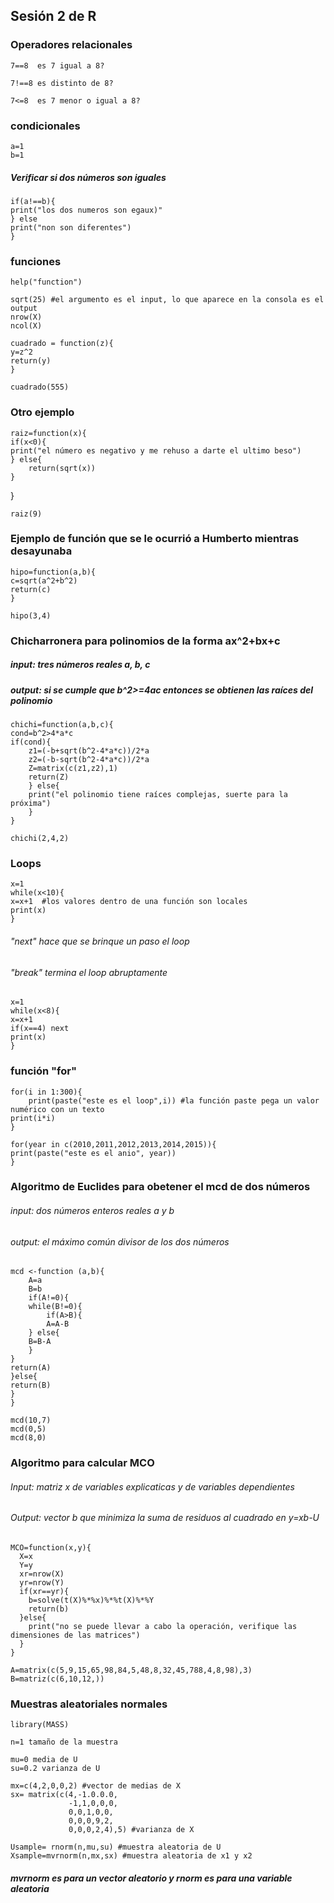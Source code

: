 ## Sesión 2 de R

### Operadores relacionales 

    7==8  es 7 igual a 8?

    7!==8 es distinto de 8?

    7<=8  es 7 menor o igual a 8?

### condicionales 

    a=1
    b=1

##### Verificar si dos números son iguales
    if(a!==b){
    print("los dos numeros son egaux)"
    } else 
    print("non son diferentes")
    }

### funciones

    help("function")

    sqrt(25) #el argumento es el input, lo que aparece en la consola es el output
    nrow(X)
    ncol(X)

    cuadrado = function(z){
    y=z^2
    return(y)
    }

    cuadrado(555)

### Otro ejemplo 

    raiz=function(x){
    if(x<0){
    print("el número es negativo y me rehuso a darte el ultimo beso")
    } else{
        return(sqrt(x))
    }
}

    raiz(9)

### Ejemplo de función que se le ocurrió a Humberto mientras desayunaba

    hipo=function(a,b){
    c=sqrt(a^2+b^2)
    return(c)
    }

    hipo(3,4)

### Chicharronera para polinomios de la forma ax^2+bx+c
##### input: tres números reales a, b, c
##### output: si se cumple que b^2>=4ac entonces se obtienen las raíces del polinomio

    chichi=function(a,b,c){
    cond=b^2>4*a*c
    if(cond){
        z1=(-b+sqrt(b^2-4*a*c))/2*a
        z2=(-b-sqrt(b^2-4*a*c))/2*a
        Z=matrix(c(z1,z2),1)
        return(Z)
        } else{
        print("el polinomio tiene raíces complejas, suerte para la próxima")
        }
    }

    chichi(2,4,2)

  
### Loops 

    x=1
    while(x<10){
    x=x+1  #los valores dentro de una función son locales 
    print(x)
    }

###### "next" hace que se brinque un paso el loop
###### "break" termina el loop abruptamente

    x=1
    while(x<8){
    x=x+1
    if(x==4) next
    print(x)
    }

### función "for"

    for(i in 1:300){
        print(paste("este es el loop",i)) #la función paste pega un valor numérico con un texto
    print(i*i)
    }

    for(year in c(2010,2011,2012,2013,2014,2015)){
    print(paste("este es el anio", year))
    }

### Algoritmo de Euclides para obetener el mcd de dos números 
###### input: dos números enteros reales a y b
###### output: el máximo común divisor de los dos números

    mcd <-function (a,b){
        A=a
        B=b
        if(A!=0){
        while(B!=0){
            if(A>B){
            A=A-B
        } else{
        B=B-A
        }
    }
    return(A)
    }else{
    return(B)
    }
    }

    mcd(10,7)
    mcd(0,5)
    mcd(8,0)

### Algoritmo para calcular MCO
###### Input: matriz x de variables explicaticas y de variables dependientes
###### Output: vector b que minimiza la suma de residuos al cuadrado en y=xb-U

    MCO=function(x,y){
      X=x
      Y=y
      xr=nrow(X)
      yr=nrow(Y)
      if(xr==yr){
        b=solve(t(X)%*%x)%*%t(X)%*%Y
        return(b)
      }else{
        print("no se puede llevar a cabo la operación, verifique las dimensiones de las matrices")
      }
    }

    A=matrix(c(5,9,15,65,98,84,5,48,8,32,45,788,4,8,98),3)
    B=matriz(c(6,10,12,))

### Muestras aleatoriales normales 

    library(MASS)

    n=1 tamaño de la muestra

    mu=0 media de U
    su=0.2 varianza de U

    mx=c(4,2,0,0,2) #vector de medias de X
    sx= matrix(c(4,-1.0.0.0,
                 -1,1,0,0,0,
                 0,0,1,0,0,
                 0,0,0,9,2,
                 0,0,0,2,4),5) #varianza de X

    Usample= rnorm(n,mu,su) #muestra aleatoria de U
    Xsample=mvrnorm(n,mx,sx) #muestra aleatoria de x1 y x2   

##### mvrnorm es para un vector aleatorio y rnorm es para una variable aleatoria
